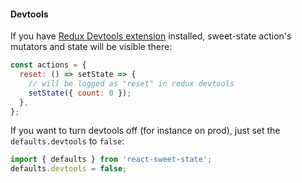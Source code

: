 #### Devtools

If you have [Redux Devtools extension](https://github.com/zalmoxisus/redux-devtools-extension) installed, sweet-state action's mutators and state will be visible there:

```js
const actions = {
  reset: () => setState => {
    // will be logged as "reset" in redux devtools
    setState({ count: 0 });
  },
};
```

If you want to turn devtools off (for instance on prod), just set the `defaults.devtools` to `false`:

```js
import { defaults } from 'react-sweet-state';
defaults.devtools = false;
```
